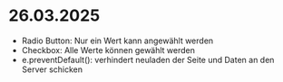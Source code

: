 # 26.03.2025

- Radio Button: Nur ein Wert kann angewählt werden
- Checkbox: Alle Werte können gewählt werden
- e.preventDefault(): verhindert neuladen der Seite und Daten an den Server schicken